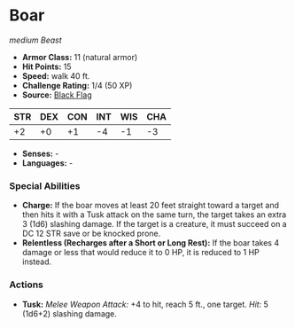 # Boar

*medium* *Beast*

- **Armor Class:** 11 (natural armor)
- **Hit Points:** 15 
- **Speed:** walk 40 ft.
- **Challenge Rating:** 1/4 (50 XP)
- **Source:** [Black Flag](https://koboldpress.com/kpstore/product/tovrpg-pg-mv/)

| STR | DEX | CON | INT | WIS | CHA |
| --- | --- | --- | --- | --- | --- |
| +2 | +0 | +1 | -4 | -1 | -3 |

- **Senses:** -
- **Languages:** -

### Special Abilities

- **Charge:** If the boar moves at least 20 feet straight toward a target and then hits it with a Tusk attack on the same turn, the target takes an extra 3 (1d6) slashing damage. If the target is a creature, it must succeed on a DC 12 STR save or be knocked prone.
- **Relentless (Recharges after a Short or Long Rest):** If the boar takes 4 damage or less that would reduce it to 0 HP, it is reduced to 1 HP instead.

### Actions

- **Tusk:** _Melee Weapon Attack:_ +4 to hit, reach 5 ft., one target. _Hit:_ 5 (1d6+2) slashing damage.
